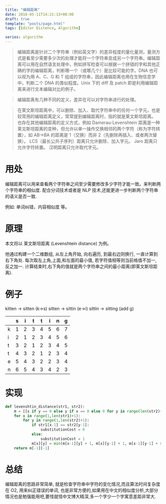 ```yaml
---
title: "编辑距离"
date: 2018-05-11T14:21:13+08:00
draft: true
template: "posts/page.html"
tags: [Editor Distence, Algorithm]

series: algorithm
---
```


> 编辑距离是针对二个字符串（例如英文字）的差异程度的量化量测，量测方式是看至少需要多少次的处理才能将一个字符串变成另一个字符串。编辑距离可以用在自然语言处理中，例如拼写检查可以根据一个拼错的字和其他正确的字的编辑距离，判断哪一个（或哪几个）是比较可能的字。DNA 也可以视为用 A、C、G 和 T 组成的字符串，因此编辑距离也用在生物信息学中，判断二个 DNA 的类似程度。Unix 下的 diff 及 patch 即是利用编辑距离来进行文本编辑对比的例子。

> 编辑距离有几种不同的定义，差异在可以对字符串进行的处理。

> 在莱文斯坦距离中，可以删除、加入、取代字符串中的任何一个字元，也是较常用的编辑距离定义，常常提到编辑距离时，指的就是莱文斯坦距离。
> 也存在其他编辑距离的定义方式，例如 Damerau-Levenshtein 距离是一种莱文斯坦距离的变种，但允许以单一操作交换相邻的两个字符（称为字符转置），如 AB→BA 的距离是 1（交换）而非 2（先删除再插入、或者两次替换）。
> LCS（最长公共子序列）距离只允许删除、加入字元。
> Jaro 距离只允许字符转置。
> 汉明距离只允许取代字元。

# 用处

编辑距离可以用来查看两个字符串之间至少需要修改多少字符才能一致。来判断两个字符串的相似度.
配合分词技术或者是 NLP 技术,还能更进一步判断两个字符串的语义是否一致.

例如: 单词纠错，内容相似度 等。

# 原理

本文将以 莱文斯坦距离 (Levenshtein distance) 为例。

他通过构建一个二维数组, 从左上角开始, 向右遍历, 到最右边则换行, 一直计算到右下角处.
每次取左上角,上面,和左面的最小值, 若字符值相等则当前格值不加一,反之加一.
计算结束时,右下角的值就是两个字符串之间的最小距离(即莱文斯坦距离).

# 例子

kitten -> sitten (k->s)
sitten -> sittin (e->i)
sittin -> sitting (add g)

|     | s   | i   | t   | t   | i   | n   | g   |
| --- | --- | --- | --- | --- | --- | --- | --- |
| k   | 1   | 2   | 3   | 4   | 5   | 6   | 7   |
| i   | 2   | 1   | 2   | 3   | 4   | 5   | 6   |
| t   | 3   | 2   | 1   | 2   | 3   | 4   | 5   |
| t   | 4   | 3   | 2   | 1   | 2   | 3   | 4   |
| e   | 5   | 4   | 3   | 2   | 2   | 3   | 4   |
| n   | 6   | 5   | 4   | 3   | 4   | 2   | 3   |

# 实现

```python
def levenshtin_distance(str1, str2):
    m = [[x if y == 0 else y if x == 0 else 0 for y in range(len(str2)+1)] for x in range(len(str1)+1)]
    for x in range(1,len(str1)+1):
        for y in range(1,len(str2)+1):
            if str1[x-1] == str2[y-1]:
                substitutionCost = 0
            else:
                substitutionCost = 1
            m[x][y] = min(m[x-1][y] + 1, m[x][y-1] + 1, m[x-1][y-1] + substitutionCost)
    return m[-1][-1]
```

# 总结

编辑距离的思路非常简单, 就是检查字符串中字符的变化情况,而且算法时间复杂度在 O2, 用来纠正错误的单词, 也是非常方便的,如果用在中文的相似度分析,大部分情况也是勉强能用吧,要怪就怪中文博大精深,多一个字少一个字寓意差距非常大.
